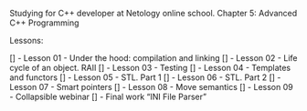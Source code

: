 Studying for C++ developer at Netology online school.
Chapter 5: Advanced C++ Programming

Lessons:

[] - Lesson 01 - Under the hood: compilation and linking
[] - Lesson 02 - Life cycle of an object. RAII
[] - Lesson 03 - Testing
[] - Lesson 04 - Templates and functors
[] - Lesson 05 - STL. Part 1
[] - Lesson 06 - STL. Part 2
[] - Lesson 07 - Smart pointers
[] - Lesson 08 - Move semantics
[] - Lesson 09 - Collapsible webinar
[] - Final work “INI File Parser”